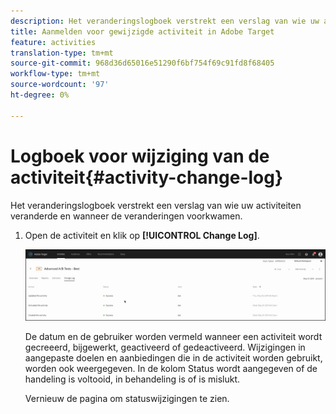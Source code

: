 ```yaml
---
description: Het veranderingslogboek verstrekt een verslag van wie uw activiteiten veranderde en wanneer de veranderingen voorkwamen.
title: Aanmelden voor gewijzigde activiteit in Adobe Target
feature: activities
translation-type: tm+mt
source-git-commit: 968d36d65016e51290f6bf754f69c91fd8f68405
workflow-type: tm+mt
source-wordcount: '97'
ht-degree: 0%

---
```



# Logboek voor wijziging van de activiteit{#activity-change-log}

Het veranderingslogboek verstrekt een verslag van wie uw activiteiten veranderde en wanneer de veranderingen voorkwamen.

1. Open de activiteit en klik op **[!UICONTROL Change Log]**.

   ![Activiteitenwijzigingslogboek](/help/c-activities/assets/change_log.png)

   De datum en de gebruiker worden vermeld wanneer een activiteit wordt gecreeerd, bijgewerkt, geactiveerd of gedeactiveerd. Wijzigingen in aangepaste doelen en aanbiedingen die in de activiteit worden gebruikt, worden ook weergegeven. In de kolom Status wordt aangegeven of de handeling is voltooid, in behandeling is of is mislukt.

   Vernieuw de pagina om statuswijzigingen te zien.
